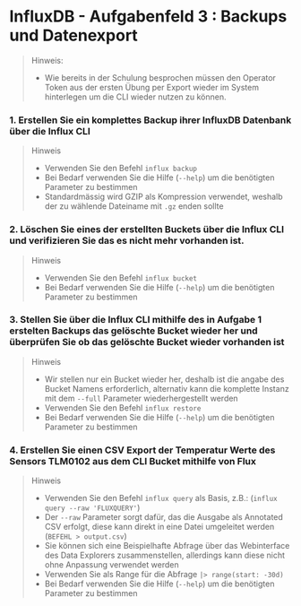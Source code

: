 # InfluxDB - Aufgabenfeld 3 : Backups und Datenexport

> Hinweis:
> - Wie bereits in der Schulung besprochen müssen den Operator Token aus der ersten Übung per Export wieder im System hinterlegen um die CLI wieder nutzen zu können.

### 1. Erstellen Sie ein komplettes Backup ihrer InfluxDB Datenbank über die Influx CLI
> Hinweis
>
> - Verwenden Sie den Befehl ``influx backup``
> - Bei Bedarf verwenden Sie die Hilfe (``--help``) um die benötigten Parameter zu bestimmen
> - Standardmässig wird GZIP als Kompression verwendet, weshalb der zu wählende Dateiname mit ``.gz`` enden sollte

### 2. Löschen Sie eines der erstellten Buckets über die Influx CLI und verifizieren Sie das es nicht mehr vorhanden ist.
> Hinweis
>
> - Verwenden Sie den Befehl ``influx bucket``
> - Bei Bedarf verwenden Sie die Hilfe (``--help``) um die benötigten Parameter zu bestimmen

### 3. Stellen Sie über die Influx CLI mithilfe des in Aufgabe 1 erstelten Backups das gelöschte Bucket wieder her und überprüfen Sie ob das gelöschte Bucket wieder vorhanden ist
> Hinweis
>
> - Wir stellen nur ein Bucket wieder her, deshalb ist die angabe des Bucket Namens erforderlich, alternativ kann die komplette Instanz mit dem ``--full`` Parameter wiederhergestellt werden
> - Verwenden Sie den Befehl ``influx restore``
> - Bei Bedarf verwenden Sie die Hilfe (``--help``) um die benötigten Parameter zu bestimmen

### 4. Erstellen Sie einen CSV Export der Temperatur Werte des Sensors TLM0102 aus dem CLI Bucket mithilfe von Flux
> Hinweis
>
> - Verwenden Sie den Befehl ``influx query`` als Basis, z.B.: (``influx query --raw 'FLUXQUERY'``)
> - Der ``--raw`` Parameter sorgt dafür, das die Ausgabe als Annotated CSV erfolgt, diese kann direkt in eine Datei umgeleitet werden (``BEFEHL > output.csv``)
> - Sie können sich eine Beispielhafte Abfrage über das Webinterface des Data Explorers zusammenstellen, allerdings kann diese nicht ohne Anpassung verwendet werden
> - Verwenden Sie als Range für die Abfrage ``|> range(start: -30d)``
> - Bei Bedarf verwenden Sie die Hilfe (``--help``) um die benötigten Parameter zu bestimmen